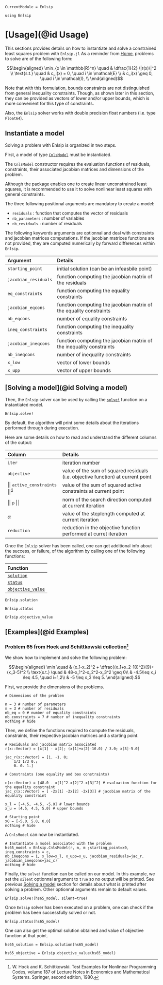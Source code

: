 ```@meta 
CurrentModule = Enlsip
```

```@setup tutorial
using Enlsip
```
# [Usage](@id Usage)

This sections provides details on how to instantiate and solve a constrained least squares problem with `Enlsip.jl`
As a reminder from [Home](@ref), problems to solve are of the following form:

```math
\begin{aligned}
\min_{x \in \mathbb{R}^n} \quad &  \dfrac{1}{2} \|r(x)\|^2 \\
\text{s.t.} \quad & c_i(x) = 0, \quad i \in \mathcal{E} \\
& c_i(x) \geq 0, \quad i \in \mathcal{I}, \\
\end{aligned}
```

Note that with this formulation, bounds constraints are not distinguished from general inequality constraints. Though, as shown later in this section, they can be provided as vectors of lower and/or upper bounds, which is more convenient for this type of constraints.

Also, the `Enlsip` solver works with double precision float numbers (i.e. type `Float64`).

## Instantiate a model

Solving a problem with Enlsip is organized in two steps.

First, a model of type [`CnlsModel`](@ref) must be instantiated.


The `CnlsModel` constructor requires the evaluation functions of residuals, constraints, their associated jacobian matrices and dimensions of the problem. 

Although the package enables one to create linear unconstrained least squares, it is recommended to use it to solve nonlinear least squares with general constraints.

The three following positional arguments are mandatory to create a model:

* `residuals` : function that computes the vector of residuals
* `nb_parameters` : number of variables
* `nb_residuals` : number of residuals

The following keywords arguments are optionnal and deal with constraints and jacobian matrices computations. If the jacobian matrices functions are not provided, they are computed numerically by forward differences within `Enlsip`.

 Argument             | Details
:---------------------|:----------------------------------------------
 `starting_point`     | initial solution (can be an infeasbile point)
 `jacobian_residuals` | function computing the jacobian matrix of the residuals
 `eq_constraints`     | function computing the equality constraints
 `jacobian_eqcons`    | function computing the jacobian matrix of the equality constraints
 `nb_eqcons`          | number of equality constraints
 `ineq_constraints`   | function computing the inequality constraints
 `jacobian_ineqcons`  | function computing the jacobian matrix of the inequality constraints
 `nb_ineqcons`        | number of inequality constraints
 `x_low`              | vector of lower bounds
 `x_upp`              | vector of upper bounds

## [Solving a model](@id Solving a model)

Then, the `Enlsip` solver can be used by calling the [`solve!`](@ref) function on a instantiated model.

```@docs
Enlsip.solve!
```

By default, the algorithm will print some details about the iterations performed through during execution.

Here are some details on how to read and understand the different columns of the output:

 Column                        | Details
:------------------------------|:----------------------------------------------
 `iter`                        | iteration number
 `objective`                   | value of the sum of squared residuals (i.e. objective function) at current point
 $\vert\vert$ `active_constraints` $\vert\vert^2$     | value of the sum of squared active constraints at current point
 $\vert\vert$ `p` $\vert\vert$ | norm of the search direction computed at current iteration
 $\alpha$                      | value of the steplength computed at current iteration
 `reduction`                   | reduction in the objective function performed at curret iteration


Once the `Enlsip` solver has been called, one can get additional info about the success, or failure, of the algorithm by calling one of the following functions:

 Function                 |
:-------------------------|
[`solution`](@ref)        |
[`status`](@ref)          |
[`objective_value`](@ref) | 

```@docs
Enlsip.solution
```

```@docs
Enlsip.status
```

```@docs
Enlsip.objective_value
```


## [Examples](@id Examples)

### Problem 65 from Hock and Schittkowski collection[^1]

We show how to implement and solve the following problem:

```math
\begin{aligned}
\min \quad & (x_1-x_2)^2 + \dfrac{(x_1+x_2-10)^2}{9}+(x_3-5)^2 \\ 
\text{s.t.} \quad & 48-x_1^2-x_2^2-x_3^2 \geq 0\\
& -4.5\leq x_i \leq 4.5, \quad i=1,2\\
& -5 \leq x_3  \leq 5.
\end{aligned}.
```

First, we provide the dimensions of the problems.

```@example tutorial
# Dimensions of the problem

n = 3 # number of parameters
m = 3 # number of residuals
nb_eq = 0 # number of equality constraints
nb_constraints = 7 # number of inequality constraints
nothing # hide
```

Then, we define the functions required to compute the residuals, constraints, their respective jacobian matrices and a starting point.

```@example tutorial
# Residuals and jacobian matrix associated
r(x::Vector) = [x[1] - x[2]; (x[1]+x[2]-10.0) / 3.0; x[3]-5.0]

jac_r(x::Vector) = [1. -1. 0;
    1/3 1/3 0.;
    0. 0. 1.]

# Constraints (one equality and box constraints)

c(x::Vector) = [48.0 - x[1]^2-x[2]^2-x[3]^2] # evaluation function for the equality constraint
jac_c(x::Vector) = [ -2x[1] -2x[2] -2x[3]] # jacobian matrix of the equality constraint

x_l = [-4.5, -4.5, -5.0] # lower bounds
x_u = [4.5, 4.5, 5.0] # upper bounds

# Starting point 
x0 = [-5.0, 5.0, 0.0]
nothing # hide
```

A `CnlsModel` can now be instantiated.

```@example tutorial
# Instantiate a model associated with the problem 
hs65_model = Enlsip.CnlsModel(r, n, m ;starting_point=x0, ineq_constraints = c, 
nb_ineqcons = 1, x_low=x_l, x_upp=x_u, jacobian_residuals=jac_r, jacobian_ineqcons=jac_c)
nothing # hide
```

Finally, the `solve!` function can be called on our model. In this example, we set the `silent` optionnal argument to `true` so no output will be printed. See previous [Solving a model](@ref) section for details about what is printed after solving a problem.
Other optionnal arguments remain to default values.

```@example tutorial
Enlsip.solve!(hs65_model, silent=true)
```

Once `Enlsip` solver has been executed on a problem, one can check if the problem has been successfully solved or not.

```@example tutorial
Enlsip.status(hs65_model)
```

One can also get the optimal solution obtained and value of objective function at that point.

```@example tutorial
hs65_solution = Enlsip.solution(hs65_model)
```

```@example tutorial
hs65_objective = Enlsip.objective_value(hs65_model)
```

[^1]: W. Hock and K. Schittkowski. Test Examples for Nonlinear Programming Codes, volume 187 of Lecture Notes in Economics and Mathematical Systems. Springer, second edition, 1980.
